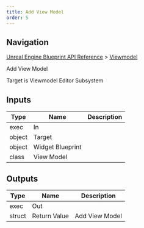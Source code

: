 ```yaml
---
title: Add View Model
order: 5
---
```

## Navigation

[Unreal Engine Blueprint API Reference](https://dev.epicgames.com/documentation/en-us/unreal-engine/BlueprintAPI) > [Viewmodel](https://dev.epicgames.com/documentation/en-us/unreal-engine/BlueprintAPI/Viewmodel)

Add View Model

Target is Viewmodel Editor Subsystem

## Inputs

| Type | Name | Description |
| --- | --- | --- |
| exec | In |  |
| object | Target |  |
| object | Widget Blueprint |  |
| class | View Model |  |

## Outputs

| Type | Name | Description |
| --- | --- | --- |
| exec | Out |  |
| struct | Return Value | Add View Model |
